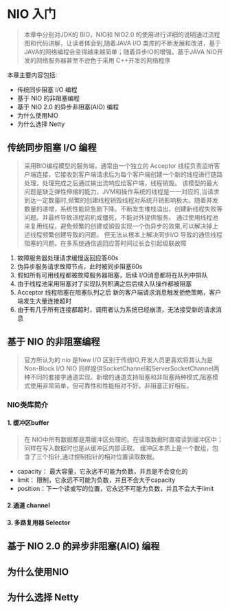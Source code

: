 # NIO 入门
> 本章中分别对JDK的 BIO，NIO和 NIO2.0 的使用进行详细的说明通过流程图和代码讲解，让读者体会到,随着JAVA I/O 类库的不断发展和改进，基于JAVA的网络编程会变得越来越简单；随着异步IO的增强，基于JAVA NIO开发的网络服务器甚至不逊色于采用 C++开发的网络程序

本章主要内容包括:
* 传统同步阻塞 I/O 编程
* 基于 NIO 的非阻塞编程
* 基于 NIO 2.0 的异步非阻塞(AIO) 编程
* 为什么使用NIO
* 为什么选择 Netty

## 传统同步阻塞 I/O 编程
> 采用BIO编程模型的服务端，通常由一个独立的 Acceptor 线程负责监听客户端连接，它接收到客户端请求后为每个客户端创建一个新的线程进行链路处理，处理完成之后通过输出流响应给客户端，线程销毁。
该模型的最大问题是缺乏弹性伸缩的能力，JVM和操作系统的线程是一一对应的,当请求到达一定数量时,频繁的创建线程销毁线程对系统开销影响极大。随着并发数量的递增，系统性能将急剧下降。不断发生堆栈溢出，创建新线程失败等问题。并最终导致进程宕机或僵死，不能对外提供服务。
通过使用线程池来复用线程，避免频繁的创建或销毁实现一个伪异步的效果,可以解决掉上述线程频繁创建导致的问题。
但无法从根本上解决同步I/O 导致的通信线程阻塞的问题。在多系统通信返回应答时间过长会引起级联故障

1. 故障服务器处理请求缓慢返回应答60s
2. 伪异步服务请求故障节点，此时被同步阻塞60s
3. 假如所有可用线程都被故障服务器阻塞，后续 I/O消息都将在队列中排队
4. 由于线程池采用阻塞对了实现队列积满之后后续入队操作都被阻塞
5. Acceptor 线程阻塞在阻塞队列之后 新的客户端请求消息触发拒绝策略，客户端发生大量连接超时
6. 由于有几乎所有连接都超时，调用者认为系统已经崩溃，无法接受新的请求消息

## 基于 NIO 的非阻塞编程
> 官方所认为的 nio 是New I/O 区别于传统IO,开发人员更喜欢将其认为是 Non-Block I/O
NIO 同样提供SocketChannel和ServerSocketChannel两种不同的套接字通道实现。新增的通道支持阻塞和非阻塞两种模式,阻塞模式使用非常简单，但可靠性和性能相对不好。非阻塞正好相反。

### NIO类库简介
#### 1. 缓冲区buffer
> 在 NIO中所有数据都是用缓冲区处理的。在读取数据时直接读到缓冲区中；同样在写入数据时也是从缓冲区内部读取。 缓冲区本质上是一个数组，包含了三个指针,通过控制指针的相对位置读取数据。

* capacity： 最大容量，它永远不可能为负数，并且是不会变化的
* limit：  限制，它永远不可能为负数，并且不会大于capacity
* position：下一个读或写的位置，它永远不可能为负数，并且不会大于limit

#### 2.通道 channel
>
#### 3. 多路复用器 Selector
>
## 基于 NIO 2.0 的异步非阻塞(AIO) 编程
## 为什么使用NIO
## 为什么选择 Netty